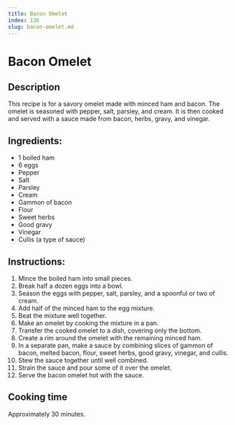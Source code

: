 ```yaml
---
title: Bacon Omelet
index: 136
slug: bacon-omelet.md
---
```


# Bacon Omelet

## Description
This recipe is for a savory omelet made with minced ham and bacon. The omelet is seasoned with pepper, salt, parsley, and cream. It is then cooked and served with a sauce made from bacon, herbs, gravy, and vinegar.

## Ingredients:
- 1 boiled ham
- 6 eggs
- Pepper
- Salt
- Parsley
- Cream
- Gammon of bacon
- Flour
- Sweet herbs
- Good gravy
- Vinegar
- Cullis (a type of sauce)

## Instructions:
1. Mince the boiled ham into small pieces.
2. Break half a dozen eggs into a bowl.
3. Season the eggs with pepper, salt, parsley, and a spoonful or two of cream.
4. Add half of the minced ham to the egg mixture.
5. Beat the mixture well together.
6. Make an omelet by cooking the mixture in a pan.
7. Transfer the cooked omelet to a dish, covering only the bottom.
8. Create a rim around the omelet with the remaining minced ham.
9. In a separate pan, make a sauce by combining slices of gammon of bacon, melted bacon, flour, sweet herbs, good gravy, vinegar, and cullis.
10. Stew the sauce together until well combined.
11. Strain the sauce and pour some of it over the omelet.
12. Serve the bacon omelet hot with the sauce.

## Cooking time
Approximately 30 minutes.